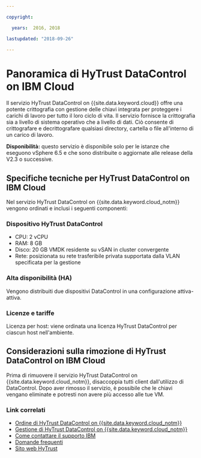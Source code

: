 ```yaml
---

copyright:

  years:  2016, 2018

lastupdated: "2018-09-26"

---
```


# Panoramica di HyTrust DataControl on IBM Cloud

Il servizio HyTrust DataControl on {{site.data.keyword.cloud}} offre una potente crittografia con gestione delle chiavi integrata per proteggere i carichi di lavoro per tutto il loro ciclo di vita. Il servizio fornisce la crittografia sia a livello di sistema operativo che a livello di dati. Ciò consente di crittografare e decrittografare qualsiasi directory, cartella o file all'interno di un carico di lavoro.

**Disponibilità:** questo servizio è disponibile solo per le istanze che eseguono vSphere 6.5 e che sono distribuite o aggiornate alle release della V2.3 o successive.

## Specifiche tecniche per HyTrust DataControl on IBM Cloud

Nel servizio HyTrust DataControl on {{site.data.keyword.cloud_notm}} vengono ordinati e inclusi i seguenti componenti:

### Dispositivo HyTrust DataControl
* CPU: 2 vCPU
* RAM: 8 GB
* Disco: 20 GB VMDK residente su vSAN in cluster convergente
* Rete: posizionata su rete trasferibile privata supportata dalla VLAN specificata per la gestione

### Alta disponibilità (HA)
Vengono distribuiti due dispositivi DataControl in una configurazione attiva-attiva.

### Licenze e tariffe

Licenza per host: viene ordinata una licenza HyTrust DataControl per ciascun host nell'ambiente.

## Considerazioni sulla rimozione di HyTrust DataControl on IBM Cloud

Prima di rimuovere il servizio HyTrust DataControl on {{site.data.keyword.cloud_notm}}, disaccoppia tutti client dall'utilizzo di DataControl. Dopo aver rimosso il servizio, è possibile che le chiavi vengano eliminate e potresti non avere più accesso alle tue VM.

### Link correlati

* [Ordine di HyTrust DataControl on {{site.data.keyword.cloud_notm}}](htdc_ordering.html)
* [Gestione di HyTrust DataControl on {{site.data.keyword.cloud_notm}}](managinghtdc.html)
* [Come contattare il supporto IBM](../vmonic/trbl_support.html)
* [Domande frequenti](../vmonic/faq.html)
* [Sito web HyTrust](https://www.hytrust.com/)
